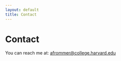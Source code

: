 ```yaml
---
layout: default
title: Contact
---
```


# Contact

You can reach me at: [afrommer@college.harvard.edu](mailto:afrommer@college.harvard.edu)
